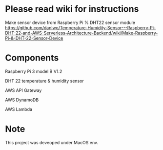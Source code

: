 # Please read wiki for instructions

Make sensor device from Raspberry Pi % DHT22 sensor module
https://github.com/danlwo/Temperature-Humidity-Sensor---Raspberry-Pi-DHT-22-and-AWS-Serverless-Architecture-Backend/wiki/Make-Raspberry-Pi-&-DHT-22-Sensor-Device

# Components 
Raspberry Pi 3 model B V1.2

DHT 22 temperature & humidity sensor

AWS API Gateway

AWS DynamoDB

AWS Lambda

# Note
This project was deveoped under MacOS env.
